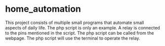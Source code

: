 # home_automation
This project consists of multiple small programs that automate small aspects of daily life.
The php script is only an example. A relay is connected to the pins mentioned in the script. The php script can be called from the webpage. The php script will use the terminal to operate the relay.


